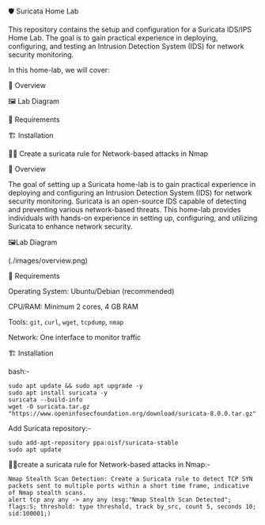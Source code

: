 🛡️ Suricata Home Lab


This repository contains the setup and configuration for a Suricata IDS/IPS Home Lab. The goal is to gain practical experience in deploying, configuring, and testing an Intrusion Detection System (IDS) for network security monitoring.


In this home-lab, we will cover:

📖 Overview

🖼️ Lab Diagram 

🧮 Requirements

🏗️ Installation

🧑‍💻 Create a suricata rule for Network-based attacks in Nmap



📖 Overview

The goal of setting up a Suricata home-lab is to gain practical experience in deploying and configuring an Intrusion Detection System (IDS) for network security monitoring. Suricata is an open-source IDS capable of detecting and preventing various network-based threats. This home-lab provides individuals with hands-on experience in setting up, configuring, and utilizing Suricata to enhance network security.

🖼️Lab Diagram

(./images/overview.png)  


🧮 Requirements

Operating System: Ubuntu/Debian (recommended)  

CPU/RAM: Minimum 2 cores, 4 GB RAM  

Tools: `git`, `curl`, `wget`, `tcpdump`, `nmap`  

Network: One interface to monitor traffic  




🏗️ Installation

bash:-

    sudo apt update && sudo apt upgrade -y
    sudo apt install suricata -y
    suricata --build-info
    wget -O suricata.tar.gz "https://www.openinfosecfoundation.org/download/suricata-8.0.0.tar.gz"


Add Suricata repository:-

    sudo add-apt-repository ppa:oisf/suricata-stable
    sudo apt update

🧑‍💻create a suricata rule for Network-based attacks in Nmap:-

    Nmap Stealth Scan Detection: Create a Suricata rule to detect TCP SYN packets sent to multiple ports within a short time frame, indicative of Nmap stealth scans.
    alert tcp any any -> any any (msg:"Nmap Stealth Scan Detected"; flags:S; threshold: type threshold, track by_src, count 5, seconds 10; sid:100001;)
